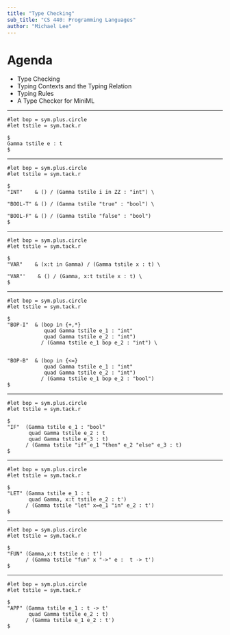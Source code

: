 ```yaml
---
title: "Type Checking"
sub_title: "CS 440: Programming Languages"
author: "Michael Lee"
---
```


# Agenda

- Type Checking
- Typing Contexts and the Typing Relation
- Typing Rules
- A Type Checker for MiniML

---

```typst +render +width:60%
#let bop = sym.plus.circle
#let tstile = sym.tack.r

$
Gamma tstile e : t
$
```

---

```typst +render +width:60%
#let bop = sym.plus.circle
#let tstile = sym.tack.r

$
"INT"    & () / (Gamma tstile i in ZZ : "int") \

"BOOL-T" & () / (Gamma tstile "true" : "bool") \

"BOOL-F" & () / (Gamma tstile "false" : "bool") 
$
```

---

```typst +render +width:60%
#let bop = sym.plus.circle
#let tstile = sym.tack.r

$
"VAR"    & (x:t in Gamma) / (Gamma tstile x : t) \

"VAR"'    & () / (Gamma, x:t tstile x : t) \
$
```

---

```typst +render +width:80%
#let bop = sym.plus.circle
#let tstile = sym.tack.r

$
"BOP-I"  & (bop in {+,*}
            quad Gamma tstile e_1 : "int"
            quad Gamma tstile e_2 : "int")
           / (Gamma tstile e_1 bop e_2 : "int") \


"BOP-B"  & (bop in {<=}
            quad Gamma tstile e_1 : "int"
            quad Gamma tstile e_2 : "int")
           / (Gamma tstile e_1 bop e_2 : "bool")
$
```

---

```typst +render +width:80%
#let bop = sym.plus.circle
#let tstile = sym.tack.r

$
"IF"  (Gamma tstile e_1 : "bool"
       quad Gamma tstile e_2 : t
       quad Gamma tstile e_3 : t)
      / (Gamma tstile "if" e_1 "then" e_2 "else" e_3 : t)
$
```

---

```typst +render +width:80%
#let bop = sym.plus.circle
#let tstile = sym.tack.r

$
"LET" (Gamma tstile e_1 : t
       quad Gamma, x:t tstile e_2 : t')
      / (Gamma tstile "let" x=e_1 "in" e_2 : t')
$
```

---

```typst +render +width:80%
#let bop = sym.plus.circle
#let tstile = sym.tack.r

$
"FUN" (Gamma,x:t tstile e : t')
      / (Gamma tstile "fun" x "->" e :  t -> t')
$
```

---

```typst +render +width:80%
#let bop = sym.plus.circle
#let tstile = sym.tack.r

$
"APP" (Gamma tstile e_1 : t -> t'
       quad Gamma tstile e_2 : t)
      / (Gamma tstile e_1 e_2 : t')
$
```
